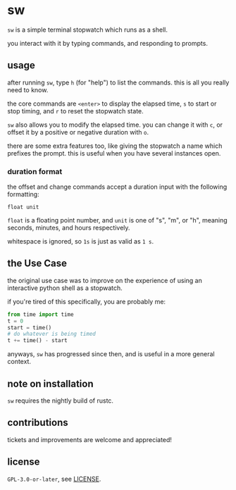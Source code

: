 # sw

`sw` is a simple terminal stopwatch which runs as a shell.

you interact with it by typing commands, and responding to prompts.

## usage

after running `sw`, type `h` (for "help") to list the commands.
this is all you really need to know.

the core commands are `<enter>` to display the elapsed time, `s` to start or
stop timing, and `r` to reset the stopwatch state.

`sw` also allows you to modify the elapsed time.
you can change it with `c`, or offset it by a positive or negative duration with `o`.

there are some extra features too, like giving the stopwatch a name which prefixes the prompt.
this is useful when you have several instances open.

### duration format

the offset and change commands accept a duration input with the following formatting:

```
float unit
```

`float` is a floating point number, and `unit` is one of "s", "m", or "h", meaning seconds, minutes, and hours respectively.

whitespace is ignored, so `1s` is just as valid as `1 s`.

## the Use Case

the original use case was to improve on the experience of using an interactive python shell as a stopwatch.

if you're tired of this specifically, you are probably me:

```python
from time import time
t = 0
start = time()
# do whatever is being timed
t += time() - start
```

anyways, `sw` has progressed since then, and is useful in a more general context.

## note on installation

`sw` requires the nightly build of rustc.

## contributions

tickets and improvements are welcome and appreciated!

## license

`GPL-3.0-or-later`, see [LICENSE](./LICENSE).

